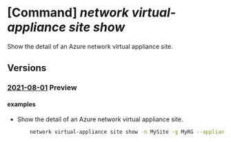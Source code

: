 # [Command] _network virtual-appliance site show_

Show the detail of an Azure network virtual appliance site.

## Versions

### [2021-08-01](/Resources/mgmt-plane/L3N1YnNjcmlwdGlvbnMve30vcmVzb3VyY2Vncm91cHMve30vcHJvdmlkZXJzL21pY3Jvc29mdC5uZXR3b3JrL25ldHdvcmt2aXJ0dWFsYXBwbGlhbmNlcy97fS92aXJ0dWFsYXBwbGlhbmNlc2l0ZXMve30=/2021-08-01.xml) **Preview**

<!-- mgmt-plane /subscriptions/{}/resourcegroups/{}/providers/microsoft.network/networkvirtualappliances/{}/virtualappliancesites/{} 2021-08-01 -->

#### examples

- Show the detail of an Azure network virtual appliance site.
    ```bash
        network virtual-appliance site show -n MySite -g MyRG --appliance-name MyName
    ```
